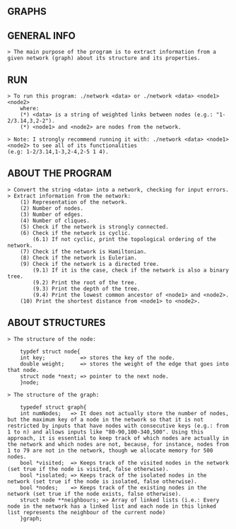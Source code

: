 ## GRAPHS 
## GENERAL INFO ##
	> The main purpose of the program is to extract information from a given network (graph) about its structure and its properties.

## RUN ##
	> To run this program: ./network <data> or ./network <data> <node1> <node2>
		where:
		(*) <data> is a string of weighted links between nodes (e.g.: "1-2/3.14,3,2-2").
		(*) <node1> and <node2> are nodes from the network.

	> Note: I strongly recommend running it with: ./network <data> <node1> <node2> to see all of its functionalities
	(e.g: 1-2/3.14,1-3,2-4,2-5 1 4).

## ABOUT THE PROGRAM ##
	> Convert the string <data> into a network, checking for input errors.
	> Extract information from the network:
		(1) Representation of the network.
		(2) Number of nodes.
		(3) Number of edges.
		(4) Number of cliques.
		(5) Check if the network is strongly connected.
		(6) Check if the network is cyclic.
			(6.1) If not cyclic, print the topological ordering of the network.
		(7) Check if the network is Hamiltonian.
		(8) Check if the network is Eulerian.
		(9) Check if the network is a directed tree.
			(9.1) If it is the case, check if the network is also a binary tree.
			(9.2) Print the root of the tree.
			(9.3) Print the depth of the tree.
			(9.4) Print the lowest common ancestor of <node1> and <node2>.
		(10) Print the shortest distance from <node1> to <node2>.

## ABOUT STRUCTURES ##
	> The structure of the node:

		typdef struct node{
		int key;           => stores the key of the node.
		double weight;     => stores the weight of the edge that goes into that node.
		struct node *next; => pointer to the next node.
		}node;

	> The structure of the graph:

		typedef struct graph{
		int numNodes;   => It does not actually store the number of nodes, but the maximum key of a node in the network so that it is not restricted by inputs that have nodes with consecutive keys (e.g.: from 1 to n) and allows inputs like "80-90,100-340,500". Using this approach, it is essential to keep track of which nodes are actually in the network and which nodes are not, because, for instance, nodes from 1 to 79 are not in the network, though we allocate memory for 500 nodes.
		bool *visited;  => Keeps track of the visited nodes in the network (set true if the node is visited, false otherwise).
		bool *isolated; => Keeps track of the isolated nodes in the network (set true if the node is isolated, false otherwise).
		bool *nodes;    => Keeps track of the existing nodes in the network (set true if the node exists, false otherwise).
		struct node **neighbours; => Array of linked lists (i.e.: Every node in the network has a linked list and each node in this linked list represents the neighbour of the current node)
		}graph;
